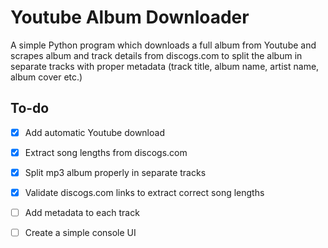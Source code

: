 # Youtube Album Downloader
A simple Python program which downloads a full album from Youtube and scrapes album and track details from discogs.com to split the album in separate tracks with proper metadata (track title, album name, artist name, album cover etc.)

## To-do
- [X] Add automatic Youtube download
- [X] Extract song lengths from discogs.com
- [X] Split mp3 album properly in separate tracks
- [X] Validate discogs.com links to extract correct song lengths 
- [ ] Add metadata to each track
- [ ] Create a simple console UI

